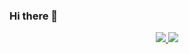 ### Hi there 👋

<div align="center">
  <a href="https://github.com/mariandr4de">
  <img heigth="180em" src="https://github-readme-stats.vercel.app/api?username=mariandr4de&show_icons=true&theme=dracula&include_all_commits=true&count_private=true"/> 
  <!--<img width="47.7%" src="https://github-readme-stats.vercel.app/api/top-langs/?username=mariandr4de&layout=compact&langs_count=7&theme=dracula"/> -->
  <img heigth="180em" src="https://user-images.githubusercontent.com/111194226/187031847-3e79e78e-be7d-4063-aa58-1015acd2a459.svg"/>
</div>

<!--
**Luiz18magalhaes/Luiz18magalhaes** is a ✨ _special_ ✨ repository because its `README.md` (this file) appears on your GitHub profile.

Here are some ideas to get you started:

- 🔭 I’m currently working on ...
- 🌱 I’m currently learning ...
- 👯 I’m looking to collaborate on ...
- 🤔 I’m looking for help with ...
- 💬 Ask me about ...
- 📫 How to reach me: ...
- 😄 Pronouns: ...
- ⚡ Fun fact: ...
-->

